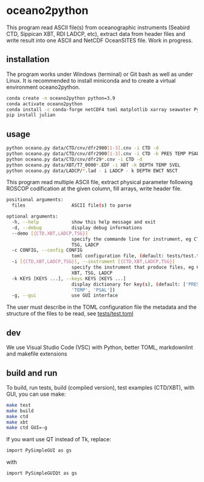 # oceano2python

This program read ASCII file(s) from oceanographic instruments (Seabird CTD, Sippican XBT, RDI LADCP, etc), extract data from header files and write result into one ASCII and NetCDF OceanSITES file.
Work in progress.

## installation

The program works under Windows (terminal) or Git bash as well as under Linux. It is recommended to install miniconda and to create a virtual environment oceano2python.

``` bash
conda create -n oceano2python python=3.9
conda activate oceano2python
conda install -c conda-forge netCDF4 toml matplotlib xarray seawater PyInstaller pysimplegui
pip install julian
```

## usage

``` bash
python oceano.py data/CTD/cnv/dfr2900[1-3].cnv -i CTD -d
python oceano.py data/CTD/cnv/dfr2900[1-3].cnv -i CTD -k PRES TEMP PSAL DOX2 DENS
python oceano.py data/CTD/cnv/dfr29*.cnv -i CTD -d
python oceano.py data/XBT/T7_0000*.EDF -i XBT -k DEPTH TEMP SVEL
python oceano.py data/LADCP/*.lad - i LADCP - k DEPTH EWCT NSCT
```

This program read multiple ASCII file, extract physical parameter following ROSCOP codification at the given column, fill arrays, write header file.

``` bash
positional arguments:
  files                 ASCII file(s) to parse

optional arguments:
  -h, --help            show this help message and exit
  -d, --debug           display debug informations
  --demo [{CTD,XBT,LADCP,TSG}]
                        specify the commande line for instrument, eg CTD, XBT,
                        TSG, LADCP
  -c CONFIG, --config CONFIG
                        toml configuration file, (default: tests/test.toml)
  -i [{CTD,XBT,LADCP,TSG}], --instrument [{CTD,XBT,LADCP,TSG}]
                        specify the instrument that produce files, eg CTD,
                        XBT, TSG, LADCP
  -k KEYS [KEYS ...], --keys KEYS [KEYS ...]
                        display dictionary for key(s), (default: ['PRES',
                        'TEMP', 'PSAL'])
  -g, --gui             use GUI interface
  ```

The user must describe in the TOML configuration file the metadata and the structure of the files to be read, see [tests/test.toml](https://github.com/jgrelet/oceano2python/blob/master/tests/test.toml)

## dev

We use Visual Studio Code (VSC) with Python, better TOML, markdownlint and makefile extensions

## build and run

To build, run tests, build (compiled version), test examples (CTD/XBT), with GUI, you can use make:

``` bash
make test
make build
make ctd
make xbt
make ctd GUI=-g
```

If you want use QT instead of Tk, replace:

``` bash
import PySimpleGUI as gs
```

with

``` bash
import PySimpleGUIQt as gs
```
